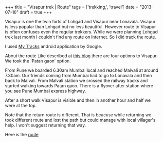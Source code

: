 +++
title = "Visapur trek | Route"
tags = ['trekking,', 'travel']
date = "2013-07-10"
draft = true
+++

Visapur is one the twin forts of Lohgad and Visapur near Lonavala.
Visapur is less popular than Lohgad but no less beautiful. However route
to Visapur is often confuses even the regular trekkers. While we were
planning Lohgad trek last month I couldn\'t find any route on Internet.
So I did track the route.

I used [My
Tracks](https://play.google.com/store/apps/details?id=com.google.android.maps.mytracks&hl=en)
android application by Google.

About the route Like described at [this
blog](http://sahyakada.blogspot.in/2008/11/fort-visapur.html) there are
four options to Visapur. We took the \'Patan gaon\' option.

From Pune we boarded 6.30am Mumbai local and reached Malvali at around
7.30am. Our friends coming from Mumbai had to go to Lonavala and then
back to Malvali. From Malvali station we crossed the railway tracks and
started walking towards Patan gaon. There is a flyover after station
where you see Pune Mumbai express highway.

After a short walk Visapur is visible and then in another hour and half
we were at the top.

Note that the return route is different. That is beacuse while returning
we took different route and lost the path but could manage with local
villager\'s help. I won\'t suggest returning that way.

Here is the
[route](https://maps.google.com/maps?q=docs:%2F%2F0B4pNmoIAuAckQnVGTFlJVEFxQm8&hl=en-US&ll=18.734704,73.489695&spn=0.028855,0.045447&t=m&gl=US&mapclient=embed&z=15)
